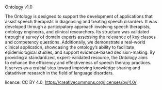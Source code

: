 Ontology v1.0

The Ontology is designed to support the development of applications that assist speech therapists in diagnosing and treating speech disorders. It was developed through a participatory approach involving speech therapists, ontology engineers, and clinical researchers. Its structure was validated through a survey of domain experts assessing the relevance of key classes and competency questions. Additionally, we demonstrate a real-world clinical application, showcasing the ontology’s ability to facilitate epidemiological studies, and support evidence-based decision-making. By providing a standardized, expert-validated resource, the Ontology aims to enhance the efficiency and effectiveness of speech therapy practices.
It serves as a crucial step toward improving knowledge sharing and datadriven research in the field of language disorders.

licence:  CC BY 4.0, https://creativecommons.org/licenses/by/4.0/
